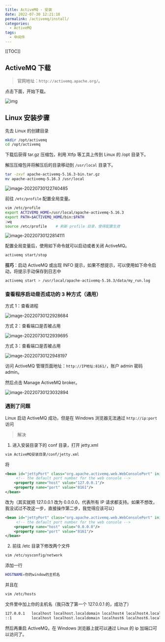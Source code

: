 ```yaml
---
title: ActiveMQ - 安装
date: 2022-07-30 12:21:18
permalink: /activemq/install/
categories:
  - ActiveMQ
tags:
  - 中间件
---
```


[[TOC]]

## ActiveMQ 下载

> 官网地址：`http://activemq.apache.org/`。

点击下面，开始下载。

![img](https://cdn.jsdelivr.net/gh/Kele-Bingtang/static/img/ActiveMQ/20220730122253.jpg)

## Linux 安装步骤

先去 Linux 的创建目录

```sh
mkdir /opt/activemq
cd /opt/activemq
```

下载后获得 tar.gz 压缩包，利用 Xtfp 等工具上传到 Linux 的 /opt 目录下。

解压压缩包并将解压后的目录移动到 `/usr/local` 目录下。

```sh
tar -zxvf apache-activemq-5.16.3-bin.tar.gz
mv apache-activemq-5.16.3 /usr/local
```

![image-20220730122740485](https://cdn.jsdelivr.net/gh/Kele-Bingtang/static/img/ActiveMQ/20220730122743.png)

前往 `/etc/profile` 配置全局变量。

```sh
vim /etc/profile
export ACTIVEMQ_HOME=/usr/local/apache-activemq-5.16.3
export PATH=$ACTIVEMQ_HOME/bin:$PATH
:wq
source /etc/profile    # 刷新 profile 目录，使得配置生效
```

![image-20220730122814111](https://cdn.jsdelivr.net/gh/Kele-Bingtang/static/img/ActiveMQ/20220730122815.png)

配置全局变量后，使用如下命令就可以启动或者关闭 ActiveMQ。

```sh
activemq start/stop
```

**技巧**：启动 ActiveMQ 或出现 INFO 提示，如果不想提示，可以使用如下命令启动，将提示手动保存到日志中

```sh
activemq start > /usr/local/apache-activemq-5.16.3/data/my_run.log
```

### 查看程序启动是否成功的 3 种方式（通用）

方式 1：查看进程

![image-20220730122928684](https://cdn.jsdelivr.net/gh/Kele-Bingtang/static/img/ActiveMQ/20220730122929.png)

方式 2：查看端口是否被占用

![image-20220730122939695](https://cdn.jsdelivr.net/gh/Kele-Bingtang/static/img/ActiveMQ/20220730122940.png)

方式 3：查看端口是否被占用

![image-20220730122948197](https://cdn.jsdelivr.net/gh/Kele-Bingtang/static/img/ActiveMQ/20220730122948.png)

访问 ActiveMQ 管理页面地址：`http://IP地址:8161/`，账户 admin 密码 admin。

然后点击 Manage ActiveMQ broker。

![image-20220730123032894](https://cdn.jsdelivr.net/gh/Kele-Bingtang/static/img/ActiveMQ/20220730123033.png)

### 遇到了问题

Linux 启动 ActiveMQ 成功，但是在 Windows 浏览器无法通过 `http://ip:port` 访问

> 解决

1. 进入安装目录下的 conf 目录，打开 jetty.xml

```sh
vim ActiveMQ安装目录/conf/jetty.xml
```

将

```xml
<bean id="jettyPort" class="org.apache.activemq.web.WebConsolePort" init-method="start">
     <!-- the default port number for the web console -->
    <property name="host" value="127.0.0.1"/>
    <property name="port" value="8161"/>
</bean>
```

改为（其实就把 127.0.0.1 改为 0.0.0.0，代表所有 IP 请求都支持。如果不想改，我没试过不改这一步，直接操作第二步，我觉得应该可以）

```xml
<bean id="jettyPort" class="org.apache.activemq.web.WebConsolePort" init-method="start">
     <!-- the default port number for the web console -->
    <property name="host" value="0.0.0.0"/>
    <property name="port" value="8161"/>
</bean>
```

2. 前往 /etc 目录下修改两个文件

```sh
vim /etc/sysconfig/network
```

添加一行

```sh
HOSTNAME=你的window的主机名
```

并且在

```sh
vim /etc/hosts
```

文件里中加上你的主机名（我只改了第一个 127.0.0.1 的，成功了）

```sh
127.0.0.1   localhost localhost.localdomain localhost4 localhost4.localdomain4 你的window的主机名
::1         localhost localhost.localdomain localhost6 localhost6.localdomain6 你的window的主机名
```

然后再重启 ActiveMQ，在 Windows 浏览器上就可以通过 Linux 的 ip 加端口可以访问了。
